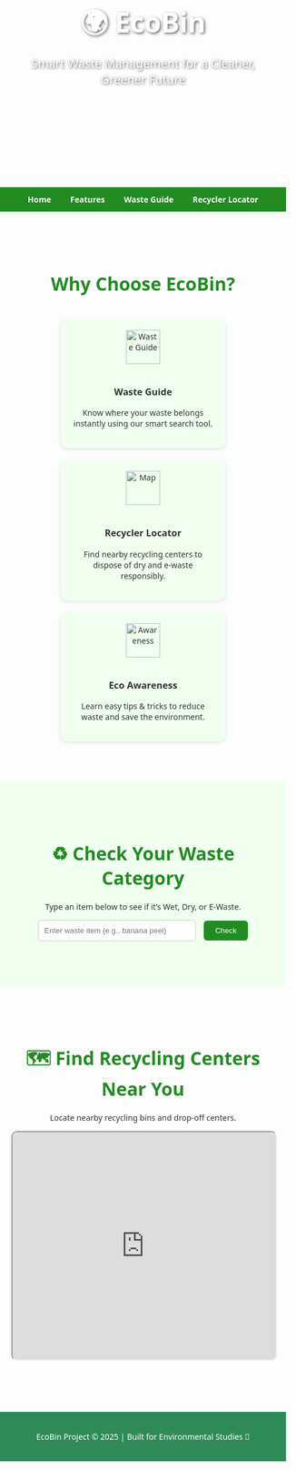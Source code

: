 <!DOCTYPE html>
<html lang="en">
<head>
  <meta charset="UTF-8">
  <meta name="viewport" content="width=device-width, initial-scale=1.0">
  <title>EcoBin - Smart Waste Management</title>
  <style>
    body { font-family: 'Segoe UI', Arial, sans-serif; margin:0; padding:0; scroll-behavior: smooth; color:#333; }
    header {
      background: url('https://images.unsplash.com/photo-1581578017425-16c57c8c3a3a?ixlib=rb-4.0.3&auto=format&fit=crop&w=1350&q=80') no-repeat center center/cover;
      color:white; text-align:center; padding:120px 20px;
    }
    header h1 { font-size: 3rem; margin-bottom: 10px; text-shadow: 2px 2px 5px rgba(0,0,0,0.6);}
    header p { font-size: 1.3rem; max-width: 700px; margin:auto; text-shadow: 1px 1px 4px rgba(0,0,0,0.7);}
    nav { background:#228B22; padding:12px; text-align:center; position:sticky; top:0; z-index:100; }
    nav a { color:white; margin:0 15px; text-decoration:none; font-weight:bold; }
    nav a:hover { text-decoration:underline; }
    section { padding:60px 20px; text-align:center; }
    section h2 { color:#228B22; font-size:2rem; margin-bottom:20px; }
    .features { display:flex; justify-content:space-around; flex-wrap:wrap; margin-top:30px; }
    .feature { width:250px; padding:20px; border-radius:12px; background:#f0fff0; margin:10px; box-shadow:0 2px 6px rgba(0,0,0,0.1);}
    .feature img { width:60px; margin-bottom:15px; }
    #guide input { padding:10px; width:60%; margin-right:10px; border:1px solid #ccc; border-radius:6px;}
    #guide button { padding:10px 20px; background:#228B22; color:white; border:none; border-radius:6px; cursor:pointer; }
    #guide button:hover { background:#2e8b57; }
    #result { margin-top:20px; font-size:18px; font-weight:bold; }
    iframe { border-radius:10px; }
    footer { background:#2e8b57; color:white; text-align:center; padding:20px; margin-top:30px; }
  </style>
</head>
<body>
  <!-- Hero Section -->
  <header id="home">
    <h1>🌍 EcoBin</h1>
    <p>Smart Waste Management for a Cleaner, Greener Future</p>
  </header>

  <!-- Navigation -->
  <nav>
    <a href="#home">Home</a>
    <a href="#features">Features</a>
    <a href="#guide">Waste Guide</a>
    <a href="#map">Recycler Locator</a>
  </nav>

  <!-- Features Section -->
  <section id="features">
    <h2>Why Choose EcoBin?</h2>
    <div class="features">
      <div class="feature">
        <img src="https://cdn-icons-png.flaticon.com/512/3094/3094825.png" alt="Waste Guide">
        <h3>Waste Guide</h3>
        <p>Know where your waste belongs instantly using our smart search tool.</p>
      </div>
      <div class="feature">
        <img src="https://cdn-icons-png.flaticon.com/512/684/684908.png" alt="Map">
        <h3>Recycler Locator</h3>
        <p>Find nearby recycling centers to dispose of dry and e-waste responsibly.</p>
      </div>
      <div class="feature">
        <img src="https://cdn-icons-png.flaticon.com/512/1048/1048953.png" alt="Awareness">
        <h3>Eco Awareness</h3>
        <p>Learn easy tips & tricks to reduce waste and save the environment.</p>
      </div>
    </div>
  </section>

  <!-- Waste Guide Section -->
  <section id="guide" style="background:#f0fff0;">
    <h2>♻️ Check Your Waste Category</h2>
    <p>Type an item below to see if it’s Wet, Dry, or E-Waste.</p>
    <input type="text" id="wasteInput" placeholder="Enter waste item (e.g., banana peel)">
    <button onclick="checkWaste()">Check</button>
    <div id="result"></div>
  </section>

  <!-- Recycler Locator Section -->
  <section id="map">
    <h2>🗺️ Find Recycling Centers Near You</h2>
    <p>Locate nearby recycling bins and drop-off centers.</p>
    <iframe 
      src="https://www.google.com/maps/embed?pb=!1m18!1m12!1m3!1d387144.00758324966!2d-74.258195745038!3d40.70583164041711!2m3!1f0!2f0!3f0!3m2!1i1024!2i768!4f13.1!3m3!1m2!1s0x0%3A0x0!2zMzgnMjcuMiJOIDc0wrAwMy4wIlc!5e0!3m2!1sen!2sin!4v1632730190939!5m2!1sen!2sin" 
      width="100%" height="400" allowfullscreen="" loading="lazy">
    </iframe>
  </section>

  <!-- Footer -->
  <footer>
    <p>EcoBin Project © 2025 | Built for Environmental Studies 🌱</p>
  </footer>

  <script>
    function checkWaste() {
      let item = document.getElementById("wasteInput").value.toLowerCase();
      let result = document.getElementById("result");

      if (item.includes("banana") || item.includes("apple") || item.includes("food") || item.includes("vegetable")) {
        result.innerHTML = "🍌 This is <b>WET WASTE</b> – Put it in compost bin.";
      } else if (item.includes("plastic") || item.includes("bottle") || item.includes("paper") || item.includes("glass")) {
        result.innerHTML = "📦 This is <b>DRY WASTE</b> – Send for recycling.";
      } else if (item.includes("battery") || item.includes("bulb") || item.includes("charger") || item.includes("phone")) {
        result.innerHTML = "⚡ This is <b>E-WASTE</b> – Dispose safely at recycling center.";
      } else {
        result.innerHTML = "♻️ Please check guidelines – item not in database.";
      }
    }
  </script>
</body>
</html>
